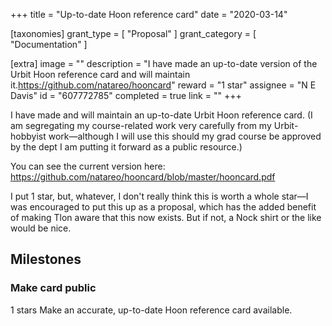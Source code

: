 +++
title = "Up-to-date Hoon reference card"
date = "2020-03-14"

[taxonomies]
grant_type = [ "Proposal" ]
grant_category = [ "Documentation" ]

[extra]
image = ""
description = "I have made an up-to-date version of the Urbit Hoon reference card and will maintain it.https://github.com/natareo/hooncard"
reward = "1 star"
assignee = "N E Davis"
id = "607772785"
completed = true
link = ""
+++

I have made and will maintain an up-to-date Urbit Hoon reference card. (I am segregating my course-related work very carefully from my Urbit-hobbyist work—although I will use this should my grad course be approved by the dept I am putting it forward as a public resource.)

You can see the current version here: https://github.com/natareo/hooncard/blob/master/hooncard.pdf

I put 1 star, but, whatever, I don't really think this is worth a whole star—I was encouraged to put this up as a proposal, which has the added benefit of making Tlon aware that this now exists. But if not, a Nock shirt or the like would be nice.

## Milestones

### Make card public

1 stars
Make an accurate, up-to-date Hoon reference card available.

